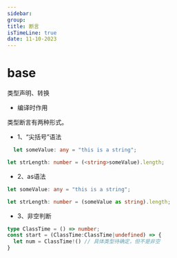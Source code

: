 ```yaml
---
sidebar:
group:
title: 断言
isTimeLine: true
date: 11-10-2023
---
```


# base

类型声明、转换

* 编译时作用

类型断言有两种形式。

* 1、“尖括号”语法

```ts
  let someValue: any = "this is a string";

let strLength: number = (<string>someValue).length;
```

* 2、as语法

```ts
let someValue: any = "this is a string";

let strLength: number = (someValue as string).length;
```

* 3、非空判断

```ts
type ClassTime = () => number;
const start = (ClassTime:ClassTime|undefined) => {
  let num = ClassTime!() // 具体类型待确定，但不是非空
}
```










